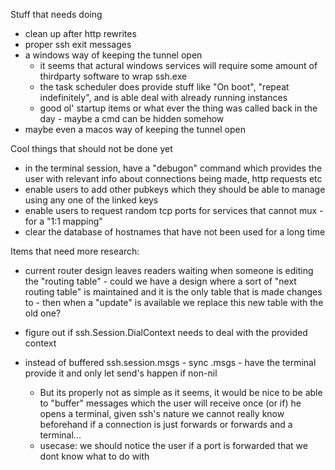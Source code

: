 Stuff that needs doing
* clean up after http rewrites
* proper ssh exit messages
* a windows way of keeping the tunnel open
    * it seems that actural windows services will require some amount of thirdparty software to wrap ssh.exe
    * the task scheduler does provide stuff like "On boot", "repeat indefinitely", and is able deal with already running instances
    * good ol' startup items or what ever the thing was called back in the day - maybe a cmd can be hidden somehow
* maybe even a macos way of keeping the tunnel open


Cool things that should not be done yet
* in the terminal session, have a "debugon" command which provides the user with relevant info about connections being made, http requests etc
* enable users to add other pubkeys which they should be able to manage using any one of the linked keys
* enable users to request random tcp ports for services that cannot mux - for a "1:1 mapping"
* clear the database of hostnames that have not been used for a long time

Items that need more research:
* current router design leaves readers waiting when someone is editing the "routing table" - could we have a design where
    a sort of "next routing table" is maintained and it is the only table that is made changes to - then when
    a "update" is available we replace this new table with the old one?

* figure out if ssh.Session.DialContext needs to deal with the provided context

* instead of buffered ssh.session.msgs - sync .msgs - have the terminal provide it and only let send's happen if non-nil
    * But its properly not as simple as it seems, it would be nice to be able to "buffer" messages which the user will
        receive once (or if) he opens a terminal, given ssh's nature we cannot really know beforehand if a connection is just
        forwards or forwards and a terminal...
    * usecase: we should notice the user if a port is forwarded that we dont know what to do with
